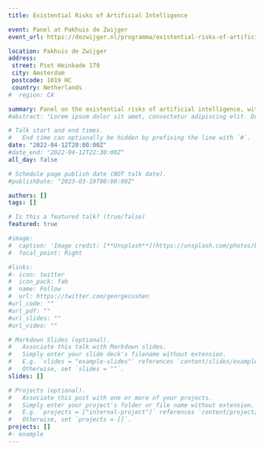 ```yaml
---
title: Existential Risks of Artificial Intelligence

event: Panel at Pakhuis de Zwijger
event_url: https://dezwijger.nl/programma/existential-risks-of-artificial-intelligence

location: Pakhuis de Zwijger
address:
 street: Piet Heinkade 179
 city: Amsterdam
 postcode: 1019 HC
 country: Netherlands
#  region: CA

summary: Panel on the existential risks of artificial intelligence, with Stuart Russell, Maxim Februari, Queeny-Aimee Rajkowski, Tim Bakker, and others.
#abstract: "Lorem ipsum dolor sit amet, consectetur adipiscing elit. Duis posuere tellusac convallis placerat. Proin tincidunt magna sed ex sollicitudin condimentum. Sed ac faucibus dolor, scelerisque sollicitudin nisi. Cras purus urna, suscipit quis sapien eu, pulvinar tempor diam."

# Talk start and end times.
#   End time can optionally be hidden by prefixing the line with `#`.
date: "2022-04-12T20:00:00Z"
#date_end: "2022-04-12T22:30:00Z"
all_day: false

# Schedule page publish date (NOT talk date).
#publishDate: "2023-03-19T00:00:00Z"

authors: []
tags: []

# Is this a featured talk? (true/false)
featured: true

#image:
#  caption: 'Image credit: [**Unsplash**](https://unsplash.com/photos/bzdhc5b3Bxs)'
#  focal_point: Right

#links: 
#- icon: twitter
#  icon_pack: fab
#  name: Follow
#  url: https://twitter.com/georgecushen
#url_code: ""
#url_pdf: ""
#url_slides: ""
#url_video: ""

# Markdown Slides (optional).
#   Associate this talk with Markdown slides.
#   Simply enter your slide deck's filename without extension.
#   E.g. `slides = "example-slides"` references `content/slides/example-slides.md`.
#   Otherwise, set `slides = ""`.
slides: []

# Projects (optional).
#   Associate this post with one or more of your projects.
#   Simply enter your project's folder or file name without extension.
#   E.g. `projects = ["internal-project"]` references `content/project/deep-learning/index.md`.
#   Otherwise, set `projects = []`.
projects: []
#- example
---
```


